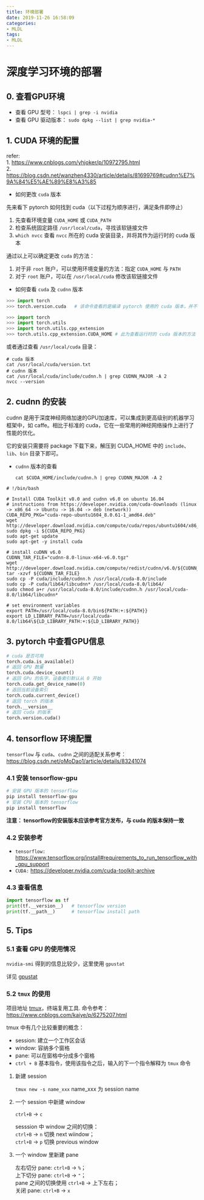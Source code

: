 ```yaml
---
title: 环境部署
date: 2019-11-26 16:58:09
categories:
- MLDL
tags:
- MLDL
---
```


# 深度学习环境的部署

## 0. 查看GPU环境

- 查看 GPU 型号： `lspci | grep -i nvidia`
- 查看 GPU 驱动版本： `sudo dpkg --list | grep nvidia-*`

## 1. CUDA 环境的配置

refer:   
    1. https://www.cnblogs.com/yhjoker/p/10972795.html  
    2. https://blog.csdn.net/wanzhen4330/article/details/81699769#cudnn%E7%9A%84%E5%AE%89%E8%A3%85

- 如何更改 `cuda` 版本

先来看下 pytorch 如何找到 cuda（以下过程为顺序进行，满足条件即停止）

1. 先查看环境变量 `CUDA_HOME` 或 `CUDA_PATH`
2. 检查系统固定路径 `/usr/local/cuda`，寻找该软链接文件
3. `which nvcc` 查看 `nvcc` 所在的 cuda 安装目录，并将其作为运行时的 cuda 版本

通过以上可以确定更改 `cuda` 的方法：

1. 对于非 `root` 账户，可以使用环境变量的方法：指定 `CUDA_HOME` 与 `PATH`
2. 对于 `root` 账户，可以在 `/usr/local/cuda` 修改该软链接文件

- 如何查看 `cuda` 及 `cudnn` 版本

```python
>>> import torch
>>> torch.version.cuda   # 该命令查看的是编译 pytorch 使用的 cuda 版本，并不一定是运行的时候的版本
```

```python
>>> import torch
>>> import torch.utils
>>> import torch.utils.cpp_extension
>>> torch.utils.cpp_extension.CUDA_HOME # 此为查看运行时的 cuda 版本的方法
```

或者通过查看 `/usr/local/cuda` 目录：

```shell
# cuda 版本
cat /usr/local/cuda/version.txt
# cudnn 版本
cat /usr/local/cuda/include/cudnn.h | grep CUDNN_MAJOR -A 2
nvcc --version
```

## 2. cudnn 的安装

cudnn 是用于深度神经网络加速的GPU加速库，可以集成到更高级别的机器学习框架中，如 caffe。相比于标准的 cuda，它在一些常用的神经网络操作上进行了性能的优化。

它的安装只需要将 package 下载下来，解压到 CUDA_HOME 中的 `include`、`lib`、`bin` 目录下即可。

- `cudnn` 版本的查看

    `cat $CUDA_HOME/include/cudnn.h | grep CUDNN_MAJOR -A 2`

```shell
# !/bin/bash

# Install CUDA Toolkit v8.0 and cudnn v6.0 on ubuntu 16.04
# instructions from https://developer.nvidia.com/cuda-downloads (linux -> x86_64 -> Ubuntu -> 16.04 -> deb (network))
CUDA_REPO_PKG="cuda-repo-ubuntu1604_8.0.61-1_amd64.deb"
wget http://developer.download.nvidia.com/compute/cuda/repos/ubuntu1604/x86_64/${CUDA_REPO_PKG}
sudo dpkg -i ${CUDA_REPO_PKG}
sudo apt-get update
sudo apt-get -y install cuda

# install cuDNN v6.0
CUDNN_TAR_FILE="cudnn-8.0-linux-x64-v6.0.tgz"
wget http://developer.download.nvidia.com/compute/redist/cudnn/v6.0/${CUDNN_TAR_FILE}
tar -xzvf ${CUDNN_TAR_FILE}
sudo cp -P cuda/include/cudnn.h /usr/local/cuda-8.0/include
sudo cp -P cuda/lib64/libcudnn* /usr/local/cuda-8.0/lib64/
sudo chmod a+r /usr/local/cuda-8.0/include/cudnn.h /usr/local/cuda-8.0/lib64/libcudnn*

# set environment variables
export PATH=/usr/local/cuda-8.0/bin${PATH:+:${PATH}}
export LD_LIBRARY_PATH=/usr/local/cuda-8.0/lib64\${LD_LIBRARY_PATH:+:${LD_LIBRARY_PATH}}
```

## 3. pytorch 中查看GPU信息

```python
# cuda 是否可用
torch.cuda.is_available()
# 返回 GPU 数量
torch.cuda.device_count()
# 返回 GPu 的名字，设备索引默认从 0 开始
torch.cuda.get_device_name(0)
# 返回当前设备索引
torch.cuda.current_device()
# 返回 torch 的版本
torch.__version__
# 返回 cuda 的版本
torch.version.cuda()
```

## 4. tensorflow 环境配置

`tensorflow` 与 `cuda`、`cudnn` 之间的适配关系参考：https://blog.csdn.net/oMoDao1/article/details/83241074

### 4.1 安装 tensorflow-gpu

```python
# 安装 GPU 版本的 tensorflow
pip install tensorflow-gpu
# 安装 CPU 版本的 tensorflow
pip install tensorflow
```

**注意： tensorflow的安装版本应该参考官方发布，与 cuda 的版本保持一致**

### 4.2 安装参考

- `tensorflow:` https://www.tensorflow.org/install#requirements_to_run_tensorflow_with_gpu_support
- `CUDA:` https://developer.nvidia.com/cuda-toolkit-archive

### 4.3 查看信息

```python
import tensorflow as tf
print(tf.__version__)   # tensorflow version
print(tf.__path__)      # tensorflow install path

```

## 5. Tips

### 5.1 查看 GPU 的使用情况

`nvidia-smi` 得到的信息比较少，这里使用 `gpustat`

详见 [gpustat](https://github.com/wookayin/gpustat)

### 5.2 `tmux` 的使用

项目地址 [tmux](https://github.com/tmux/tmux)，终端复用工具. 
命令参考：https://www.cnblogs.com/kaiye/p/6275207.html

tmux 中有几个比较重要的概念：

- session: 建立一个工作区会话
- window: 容纳多个窗格
- pane: 可以在窗格中分成多个窗格
- `ctrl + B` 基本指令，使用该指令之后，输入的下一个指令解释为 `tmux` 命令

1. 新建 session

    `tmux new -s name_xxx` name_xxx 为 session name

2. 一个 session 中新建 window

    `ctrl+B` -> `c`

    sesssion 中 window 之间的切换：  
     `ctrl+B` -> `n` 切换 next wiindow；  
     `ctrl+B` -> `p` 切换 previous window

3. 一个 window 里新建 pane

    左右切分 pane: `ctrl+B` -> `%`；  
    上下切分 pane: `ctrl+B` -> `"`；  
    pane 之间的切换使用 `ctrl+B` -> 上下左右；  
    关闭 pane: `ctrl+B` -> `x`
